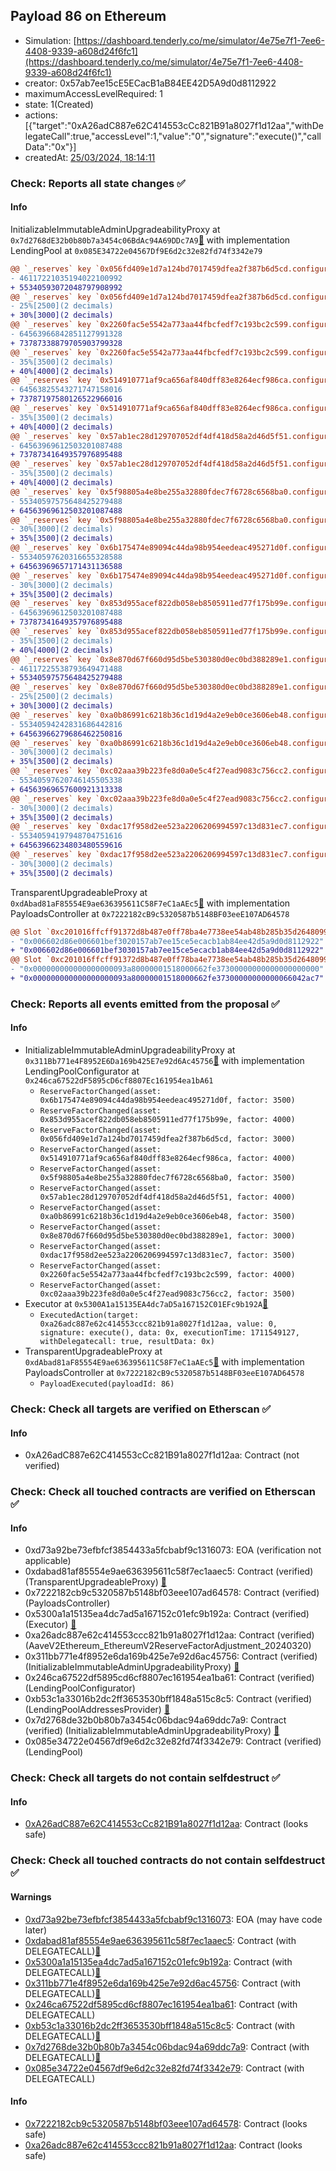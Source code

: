 ## Payload 86 on Ethereum

- Simulation: [https://dashboard.tenderly.co/me/simulator/4e75e7f1-7ee6-4408-9339-a608d24f6fc1](https://dashboard.tenderly.co/me/simulator/4e75e7f1-7ee6-4408-9339-a608d24f6fc1)
- creator: 0x57ab7ee15cE5ECacB1aB84EE42D5A9d0d8112922
- maximumAccessLevelRequired: 1
- state: 1(Created)
- actions: [{"target":"0xA26adC887e62C414553cCc821B91a8027f1d12aa","withDelegateCall":true,"accessLevel":1,"value":"0","signature":"execute()","callData":"0x"}]
- createdAt: [25/03/2024, 18:14:11](https://etherscan.io/tx/0xf353b089600fff7f29d9c84ac477c421702466a4683b147be1d0f5170236998a)

### Check: Reports all state changes :white_check_mark:

#### Info


InitializableImmutableAdminUpgradeabilityProxy at `0x7d2768dE32b0b80b7a3454c06BdAc94A69DDc7A9`[:ghost:](https://github.com/bgd-labs/aave-address-book "AaveV2Ethereum.POOL") with implementation LendingPool at `0x085E34722e04567Df9E6d2c32e82fd74f3342e79`
```diff
@@ `_reserves` key `0x056fd409e1d7a124bd7017459dfea2f387b6d5cd.configuration.data` @@
- 46117221035194022100992
+ 55340593072048797908992
@@ `_reserves` key `0x056fd409e1d7a124bd7017459dfea2f387b6d5cd.configuration.data_decoded.reserveFactor` @@
- 25%[2500](2 decimals)
+ 30%[3000](2 decimals)
@@ `_reserves` key `0x2260fac5e5542a773aa44fbcfedf7c193bc2c599.configuration.data` @@
- 64563966842851127991328
+ 73787338879705903799328
@@ `_reserves` key `0x2260fac5e5542a773aa44fbcfedf7c193bc2c599.configuration.data_decoded.reserveFactor` @@
- 35%[3500](2 decimals)
+ 40%[4000](2 decimals)
@@ `_reserves` key `0x514910771af9ca656af840dff83e8264ecf986ca.configuration.data` @@
- 64563825543271747158016
+ 73787197580126522966016
@@ `_reserves` key `0x514910771af9ca656af840dff83e8264ecf986ca.configuration.data_decoded.reserveFactor` @@
- 35%[3500](2 decimals)
+ 40%[4000](2 decimals)
@@ `_reserves` key `0x57ab1ec28d129707052df4df418d58a2d46d5f51.configuration.data` @@
- 64563969612503201087488
+ 73787341649357976895488
@@ `_reserves` key `0x57ab1ec28d129707052df4df418d58a2d46d5f51.configuration.data_decoded.reserveFactor` @@
- 35%[3500](2 decimals)
+ 40%[4000](2 decimals)
@@ `_reserves` key `0x5f98805a4e8be255a32880fdec7f6728c6568ba0.configuration.data` @@
- 55340597575648425279488
+ 64563969612503201087488
@@ `_reserves` key `0x5f98805a4e8be255a32880fdec7f6728c6568ba0.configuration.data_decoded.reserveFactor` @@
- 30%[3000](2 decimals)
+ 35%[3500](2 decimals)
@@ `_reserves` key `0x6b175474e89094c44da98b954eedeac495271d0f.configuration.data` @@
- 55340597620316655328588
+ 64563969657171431136588
@@ `_reserves` key `0x6b175474e89094c44da98b954eedeac495271d0f.configuration.data_decoded.reserveFactor` @@
- 30%[3000](2 decimals)
+ 35%[3500](2 decimals)
@@ `_reserves` key `0x853d955acef822db058eb8505911ed77f175b99e.configuration.data` @@
- 64563969612503201087488
+ 73787341649357976895488
@@ `_reserves` key `0x853d955acef822db058eb8505911ed77f175b99e.configuration.data_decoded.reserveFactor` @@
- 35%[3500](2 decimals)
+ 40%[4000](2 decimals)
@@ `_reserves` key `0x8e870d67f660d95d5be530380d0ec0bd388289e1.configuration.data` @@
- 46117225538793649471488
+ 55340597575648425279488
@@ `_reserves` key `0x8e870d67f660d95d5be530380d0ec0bd388289e1.configuration.data_decoded.reserveFactor` @@
- 25%[2500](2 decimals)
+ 30%[3000](2 decimals)
@@ `_reserves` key `0xa0b86991c6218b36c1d19d4a2e9eb0ce3606eb48.configuration.data` @@
- 55340594242831686442816
+ 64563966279686462250816
@@ `_reserves` key `0xa0b86991c6218b36c1d19d4a2e9eb0ce3606eb48.configuration.data_decoded.reserveFactor` @@
- 30%[3000](2 decimals)
+ 35%[3500](2 decimals)
@@ `_reserves` key `0xc02aaa39b223fe8d0a0e5c4f27ead9083c756cc2.configuration.data` @@
- 55340597620746145505338
+ 64563969657600921313338
@@ `_reserves` key `0xc02aaa39b223fe8d0a0e5c4f27ead9083c756cc2.configuration.data_decoded.reserveFactor` @@
- 30%[3000](2 decimals)
+ 35%[3500](2 decimals)
@@ `_reserves` key `0xdac17f958d2ee523a2206206994597c13d831ec7.configuration.data` @@
- 55340594197948704751616
+ 64563966234803480559616
@@ `_reserves` key `0xdac17f958d2ee523a2206206994597c13d831ec7.configuration.data_decoded.reserveFactor` @@
- 30%[3000](2 decimals)
+ 35%[3500](2 decimals)
```

TransparentUpgradeableProxy at `0xdAbad81aF85554E9ae636395611C58F7eC1aAEc5`[:ghost:](https://github.com/bgd-labs/aave-address-book "GovernanceV3Ethereum.PAYLOADS_CONTROLLER") with implementation PayloadsController at `0x7222182cB9c5320587b5148BF03eeE107AD64578`
```diff
@@ Slot `0xc201016ffcff91372d8b487e0ff78ba4e7738ee54ab48b285b35d26480999112` @@
- "0x006602d86e006601bef3020157ab7ee15ce5ecacb1ab84ee42d5a9d0d8112922"
+ "0x006602d86e006601bef3030157ab7ee15ce5ecacb1ab84ee42d5a9d0d8112922"
@@ Slot `0xc201016ffcff91372d8b487e0ff78ba4e7738ee54ab48b285b35d26480999113` @@
- "0x000000000000000000093a80000001518000662fe37300000000000000000000"
+ "0x000000000000000000093a80000001518000662fe37300000000000066042ac7"
```


### Check: Reports all events emitted from the proposal :white_check_mark:

#### Info

- InitializableImmutableAdminUpgradeabilityProxy at `0x311Bb771e4F8952E6Da169b425E7e92d6Ac45756`[:ghost:](https://github.com/bgd-labs/aave-address-book "AaveV2Ethereum.POOL_CONFIGURATOR") with implementation LendingPoolConfigurator at `0x246ca67522dF5895cD6cf8807Ec161954ea1bA61`
  - `ReserveFactorChanged(asset: 0x6b175474e89094c44da98b954eedeac495271d0f, factor: 3500)`
  - `ReserveFactorChanged(asset: 0x853d955acef822db058eb8505911ed77f175b99e, factor: 4000)`
  - `ReserveFactorChanged(asset: 0x056fd409e1d7a124bd7017459dfea2f387b6d5cd, factor: 3000)`
  - `ReserveFactorChanged(asset: 0x514910771af9ca656af840dff83e8264ecf986ca, factor: 4000)`
  - `ReserveFactorChanged(asset: 0x5f98805a4e8be255a32880fdec7f6728c6568ba0, factor: 3500)`
  - `ReserveFactorChanged(asset: 0x57ab1ec28d129707052df4df418d58a2d46d5f51, factor: 4000)`
  - `ReserveFactorChanged(asset: 0xa0b86991c6218b36c1d19d4a2e9eb0ce3606eb48, factor: 3500)`
  - `ReserveFactorChanged(asset: 0x8e870d67f660d95d5be530380d0ec0bd388289e1, factor: 3000)`
  - `ReserveFactorChanged(asset: 0xdac17f958d2ee523a2206206994597c13d831ec7, factor: 3500)`
  - `ReserveFactorChanged(asset: 0x2260fac5e5542a773aa44fbcfedf7c193bc2c599, factor: 4000)`
  - `ReserveFactorChanged(asset: 0xc02aaa39b223fe8d0a0e5c4f27ead9083c756cc2, factor: 3500)`
- Executor at `0x5300A1a15135EA4dc7aD5a167152C01EFc9b192A`[:ghost:](https://github.com/bgd-labs/aave-address-book "AaveV2Ethereum.POOL_ADMIN, AaveV2EthereumAMM.POOL_ADMIN, AaveV3Ethereum.ACL_ADMIN, GovernanceV3Ethereum.EXECUTOR_LVL_1")
  - `ExecutedAction(target: 0xa26adc887e62c414553ccc821b91a8027f1d12aa, value: 0, signature: execute(), data: 0x, executionTime: 1711549127, withDelegatecall: true, resultData: 0x)`
- TransparentUpgradeableProxy at `0xdAbad81aF85554E9ae636395611C58F7eC1aAEc5`[:ghost:](https://github.com/bgd-labs/aave-address-book "GovernanceV3Ethereum.PAYLOADS_CONTROLLER") with implementation PayloadsController at `0x7222182cB9c5320587b5148BF03eeE107AD64578`
  - `PayloadExecuted(payloadId: 86)`

### Check: Check all targets are verified on Etherscan :white_check_mark:

#### Info

- 0xA26adC887e62C414553cCc821B91a8027f1d12aa: Contract (not verified) 

### Check: Check all touched contracts are verified on Etherscan :white_check_mark:

#### Info

- 0xd73a92be73efbfcf3854433a5fcbabf9c1316073: EOA (verification not applicable)
- 0xdabad81af85554e9ae636395611c58f7ec1aaec5: Contract (verified) (TransparentUpgradeableProxy) [:ghost:](https://github.com/bgd-labs/aave-address-book "GovernanceV3Ethereum.PAYLOADS_CONTROLLER")
- 0x7222182cb9c5320587b5148bf03eee107ad64578: Contract (verified) (PayloadsController) 
- 0x5300a1a15135ea4dc7ad5a167152c01efc9b192a: Contract (verified) (Executor) [:ghost:](https://github.com/bgd-labs/aave-address-book "AaveV2Ethereum.POOL_ADMIN, AaveV2EthereumAMM.POOL_ADMIN, AaveV3Ethereum.ACL_ADMIN, GovernanceV3Ethereum.EXECUTOR_LVL_1")
- 0xa26adc887e62c414553ccc821b91a8027f1d12aa: Contract (verified) (AaveV2Ethereum_EthereumV2ReserveFactorAdjustment_20240320) 
- 0x311bb771e4f8952e6da169b425e7e92d6ac45756: Contract (verified) (InitializableImmutableAdminUpgradeabilityProxy) [:ghost:](https://github.com/bgd-labs/aave-address-book "AaveV2Ethereum.POOL_CONFIGURATOR")
- 0x246ca67522df5895cd6cf8807ec161954ea1ba61: Contract (verified) (LendingPoolConfigurator) 
- 0xb53c1a33016b2dc2ff3653530bff1848a515c8c5: Contract (verified) (LendingPoolAddressesProvider) [:ghost:](https://github.com/bgd-labs/aave-address-book "AaveV2Ethereum.POOL_ADDRESSES_PROVIDER")
- 0x7d2768de32b0b80b7a3454c06bdac94a69ddc7a9: Contract (verified) (InitializableImmutableAdminUpgradeabilityProxy) [:ghost:](https://github.com/bgd-labs/aave-address-book "AaveV2Ethereum.POOL")
- 0x085e34722e04567df9e6d2c32e82fd74f3342e79: Contract (verified) (LendingPool) 

### Check: Check all targets do not contain selfdestruct :white_check_mark:

#### Info

- [0xA26adC887e62C414553cCc821B91a8027f1d12aa](https://etherscan.io/address/0xA26adC887e62C414553cCc821B91a8027f1d12aa): Contract (looks safe)

### Check: Check all touched contracts do not contain selfdestruct :white_check_mark:

#### Warnings

- [0xd73a92be73efbfcf3854433a5fcbabf9c1316073](https://etherscan.io/address/0xd73a92be73efbfcf3854433a5fcbabf9c1316073): EOA (may have code later)
- [0xdabad81af85554e9ae636395611c58f7ec1aaec5](https://etherscan.io/address/0xdabad81af85554e9ae636395611c58f7ec1aaec5): Contract (with DELEGATECALL)[:ghost:](https://github.com/bgd-labs/aave-address-book "GovernanceV3Ethereum.PAYLOADS_CONTROLLER")
- [0x5300a1a15135ea4dc7ad5a167152c01efc9b192a](https://etherscan.io/address/0x5300a1a15135ea4dc7ad5a167152c01efc9b192a): Contract (with DELEGATECALL)[:ghost:](https://github.com/bgd-labs/aave-address-book "AaveV2Ethereum.POOL_ADMIN, AaveV2EthereumAMM.POOL_ADMIN, AaveV3Ethereum.ACL_ADMIN, GovernanceV3Ethereum.EXECUTOR_LVL_1")
- [0x311bb771e4f8952e6da169b425e7e92d6ac45756](https://etherscan.io/address/0x311bb771e4f8952e6da169b425e7e92d6ac45756): Contract (with DELEGATECALL)[:ghost:](https://github.com/bgd-labs/aave-address-book "AaveV2Ethereum.POOL_CONFIGURATOR")
- [0x246ca67522df5895cd6cf8807ec161954ea1ba61](https://etherscan.io/address/0x246ca67522df5895cd6cf8807ec161954ea1ba61): Contract (with DELEGATECALL)
- [0xb53c1a33016b2dc2ff3653530bff1848a515c8c5](https://etherscan.io/address/0xb53c1a33016b2dc2ff3653530bff1848a515c8c5): Contract (with DELEGATECALL)[:ghost:](https://github.com/bgd-labs/aave-address-book "AaveV2Ethereum.POOL_ADDRESSES_PROVIDER")
- [0x7d2768de32b0b80b7a3454c06bdac94a69ddc7a9](https://etherscan.io/address/0x7d2768de32b0b80b7a3454c06bdac94a69ddc7a9): Contract (with DELEGATECALL)[:ghost:](https://github.com/bgd-labs/aave-address-book "AaveV2Ethereum.POOL")
- [0x085e34722e04567df9e6d2c32e82fd74f3342e79](https://etherscan.io/address/0x085e34722e04567df9e6d2c32e82fd74f3342e79): Contract (with DELEGATECALL)

#### Info

- [0x7222182cb9c5320587b5148bf03eee107ad64578](https://etherscan.io/address/0x7222182cb9c5320587b5148bf03eee107ad64578): Contract (looks safe)
- [0xa26adc887e62c414553ccc821b91a8027f1d12aa](https://etherscan.io/address/0xa26adc887e62c414553ccc821b91a8027f1d12aa): Contract (looks safe)

